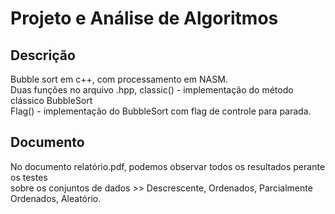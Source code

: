 # Projeto e Análise de Algoritmos

## Descrição
Bubble sort em c++, com processamento em NASM.\
Duas funções no arquivo .hpp, classic() - implementação do método clássico BubbleSort\
Flag() - implementação do BubbleSort com flag de controle para parada.

## Documento
No documento relatório.pdf, podemos observar todos os resultados perante os testes\
sobre os conjuntos de dados >> Descrescente, Ordenados, Parcialmente Ordenados, Aleatório.
